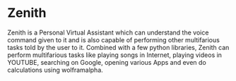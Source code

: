# Zenith
 Zenith is a Personal Virtual Assistant which can understand the voice command given to it and is also capable of performing other multifarious tasks told by the user to it. Combined with a few python libraries, Zenith can perform multifarious tasks like playing songs in Internet, playing videos in YOUTUBE, searching on Google, opening various Apps and even do calculations using wolframalpha.
